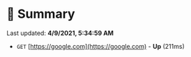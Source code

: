 # 📖 Summary
Last updated: **4/9/2021, 5:34:59 AM**

- `GET` [https://google.com](https://google.com) - **Up** (211ms)
